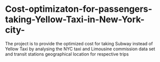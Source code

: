 # Cost-optimizaton-for-passengers-taking-Yellow-Taxi-in-New-York-city-

The project is to provide the optimized cost for taking Subway instead of Yellow Taxi by analysing 
the NYC taxi and Limousine commission data set and transit stations geographical location for respective trips
